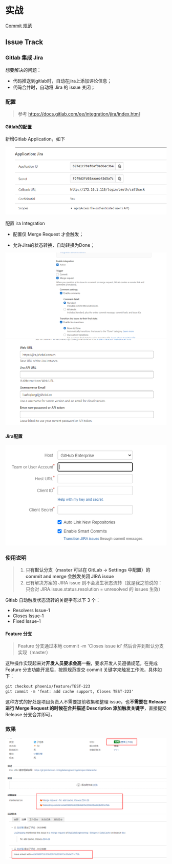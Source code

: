 # 实战



[Commit 规范](./commit_format.md)



## Issue Track

### Gitlab 集成 Jira

想要解决的问题：

- 代码推送到gitlab时，自动在jira上添加评论信息；
- 代码合并时，自动将 Jira 的 issue 关闭；

### 配置

> 参考 https://docs.gitlab.com/ee/integration/jira/index.html

#### Gitlab的配置

新增Gitlab Application，如下

<img src="pics/image-20221205114009593.png" alt="image-20221205114009593" style="zoom:67%;" />

配置 ira Integration

- 配置仅 Merge Request 才会触发；

- 允许Jira的状态转换，自动转换为Done；

<img src="pics/image-20221205113610827.png" alt="image-20221205113610827" style="zoom: 80%;" />

<img src="pics/image-20221205113645524.png" alt="image-20221205113645524" style="zoom:80%;" />

#### Jira配置

![image-20221205113852609](pics/image-20221205113852609.png)

### 使用说明

> 1. 只**有默认分支（master 可以在 GitLab -> Settings 中配置）的 commit and merge 会触发关闭 JIRA issue**
> 2. 已有解决方案的 JIRA issue 则不会发生状态流转（就是我之前说的：只会对 JIRA.issue.status.resolution = unresolved 的 issues 生效）

Gitlab 自动触发状态流转的关键字有以下 3 个：

- Resolvers Issue-1
- Closes Issue-1
- Fixed Issue-1

#### Feature 分支

> Feature 分支通过本地 commit -m 'Closes issue id' 然后合并到默认分支实现（master）

这种操作实现起来对**开发人员要求会高一些**，要求开发人员遵循规范，在完成 Feature 分支功能开发后，按照规范提交 commit 关键字来触发工作流，具体如下：

```shell
git checkout phoenix/feature/TEST-223 
git commit -m 'feat: add cache support, Closes TEST-223' 
```

这种方式的好处是项目负责人不需要提前收集和整理 issue，也**不需要在 Release 进行 Merge Request 的时候在合并描述 Description 添加触发关键字**，直接提交 Release 分支合并即可，

### 效果

![image-20221205114659935](pics/image-20221205114659935.png)
